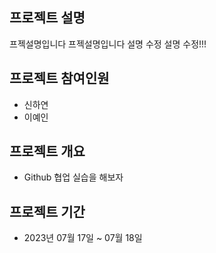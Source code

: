 ## 프로젝트 설명
프젝설명입니다 프젝설명입니다
설명 수정 설명 수정!!!

## 프로젝트 참여인원
* 신하연
* 이예인

## 프로젝트 개요
- Github 협업 실습을 해보자

## 프로젝트 기간
- 2023년 07월 17일 ~ 07월 18일
